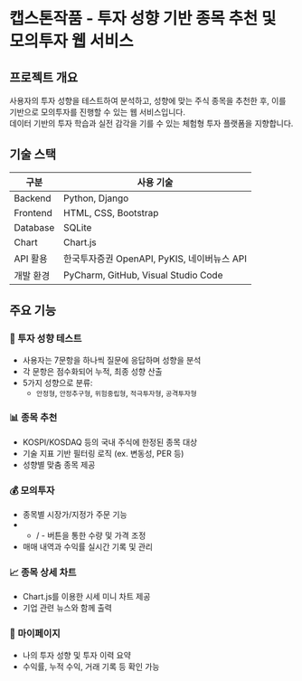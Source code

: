 # 캡스톤작품 - 투자 성향 기반 종목 추천 및 모의투자 웹 서비스

## 프로젝트 개요
사용자의 투자 성향을 테스트하여 분석하고, 성향에 맞는 주식 종목을 추천한 후, 이를 기반으로 모의투자를 진행할 수 있는 웹 서비스입니다.  
데이터 기반의 투자 학습과 실전 감각을 기를 수 있는 체험형 투자 플랫폼을 지향합니다.

## 기술 스택

| 구분       | 사용 기술                          |
|------------|-----------------------------------|
| Backend    | Python, Django                     |
| Frontend   | HTML, CSS, Bootstrap               |
| Database   | SQLite                             |
| Chart      | Chart.js                           |
| API 활용    | 한국투자증권 OpenAPI, PyKIS, 네이버뉴스 API  |
| 개발 환경  | PyCharm, GitHub, Visual Studio Code   |

## 주요 기능

### 🧠 투자 성향 테스트
- 사용자는 7문항을 하나씩 질문에 응답하며 성향을 분석
- 각 문항은 점수화되어 누적, 최종 성향 산출
- 5가지 성향으로 분류:
  - `안정형`, `안정추구형`, `위험중립형`, `적극투자형`, `공격투자형`

### 📊 종목 추천
- KOSPI/KOSDAQ 등의 국내 주식에 한정된 종목 대상
- 기술 지표 기반 필터링 로직 (ex. 변동성, PER 등)
- 성향별 맞춤 종목 제공

### 💰 모의투자
- 종목별 시장가/지정가 주문 기능
- + / - 버튼을 통한 수량 및 가격 조정
- 매매 내역과 수익률 실시간 기록 및 관리

### 📈 종목 상세 차트
- Chart.js를 이용한 시세 미니 차트 제공
- 기업 관련 뉴스와 함께 출력

### 🧾 마이페이지
- 나의 투자 성향 및 투자 이력 요약
- 수익률, 누적 수익, 거래 기록 등 확인 가능
